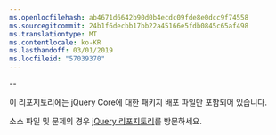```yaml
---
ms.openlocfilehash: ab4671d6642b90d0b4ecdc09fde8e0dcc9f74558
ms.sourcegitcommit: 24b1f6decbb17bb22a45166e5fdb0845c65af498
ms.translationtype: MT
ms.contentlocale: ko-KR
ms.lasthandoff: 03/01/2019
ms.locfileid: "57039370"
---
```

--

이 리포지토리에는 jQuery Core에 대한 패키지 배포 파일만 포함되어 있습니다.

소스 파일 및 문제의 경우 [jQuery 리포지토리](https://github.com/jquery/jquery)를 방문하세요.
